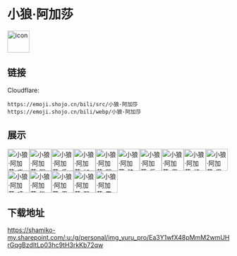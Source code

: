 # 小狼·阿加莎
<img src="https://emoji.shojo.cn/bili/src/小狼·阿加莎/icon.png" width="50" height="50" alt="icon">

## 链接
Cloudflare:
```
https://emoji.shojo.cn/bili/src/小狼·阿加莎
https://emoji.shojo.cn/bili/webp/小狼·阿加莎
```
## 展示
<img src="https://emoji.shojo.cn/bili/src/小狼·阿加莎/小狼·阿加莎-嗷呜.png" width="50" height="50" alt="小狼·阿加莎-嗷呜"><img src="https://emoji.shojo.cn/bili/src/小狼·阿加莎/小狼·阿加莎-喝奶茶.png" width="50" height="50" alt="小狼·阿加莎-喝奶茶"><img src="https://emoji.shojo.cn/bili/src/小狼·阿加莎/小狼·阿加莎-昏了.png" width="50" height="50" alt="小狼·阿加莎-昏了"><img src="https://emoji.shojo.cn/bili/src/小狼·阿加莎/小狼·阿加莎-加油.png" width="50" height="50" alt="小狼·阿加莎-加油"><img src="https://emoji.shojo.cn/bili/src/小狼·阿加莎/小狼·阿加莎-哭哭.png" width="50" height="50" alt="小狼·阿加莎-哭哭"><img src="https://emoji.shojo.cn/bili/src/小狼·阿加莎/小狼·阿加莎-狼脑过载.png" width="50" height="50" alt="小狼·阿加莎-狼脑过载"><img src="https://emoji.shojo.cn/bili/src/小狼·阿加莎/小狼·阿加莎-乐开花.png" width="50" height="50" alt="小狼·阿加莎-乐开花"><img src="https://emoji.shojo.cn/bili/src/小狼·阿加莎/小狼·阿加莎-眉头一皱.png" width="50" height="50" alt="小狼·阿加莎-眉头一皱"><img src="https://emoji.shojo.cn/bili/src/小狼·阿加莎/小狼·阿加莎-揉脸.png" width="50" height="50" alt="小狼·阿加莎-揉脸"><img src="https://emoji.shojo.cn/bili/src/小狼·阿加莎/小狼·阿加莎-思考.png" width="50" height="50" alt="小狼·阿加莎-思考"><img src="https://emoji.shojo.cn/bili/src/小狼·阿加莎/小狼·阿加莎-嗦嗨嗨！.png" width="50" height="50" alt="小狼·阿加莎-嗦嗨嗨！"><img src="https://emoji.shojo.cn/bili/src/小狼·阿加莎/小狼·阿加莎-微笑.png" width="50" height="50" alt="小狼·阿加莎-微笑"><img src="https://emoji.shojo.cn/bili/src/小狼·阿加莎/小狼·阿加莎-无语.png" width="50" height="50" alt="小狼·阿加莎-无语"><img src="https://emoji.shojo.cn/bili/src/小狼·阿加莎/小狼·阿加莎-醒一醒.png" width="50" height="50" alt="小狼·阿加莎-醒一醒"><img src="https://emoji.shojo.cn/bili/src/小狼·阿加莎/小狼·阿加莎-震惊.png" width="50" height="50" alt="小狼·阿加莎-震惊">

## 下载地址

https://shamiko-my.sharepoint.com/:u:/g/personal/img_yuru_pro/Ea3Y1wfX48pMmM2wmUHrGqgBzdItLp03hc9tH3rkKb72qw